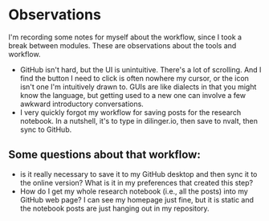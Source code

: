 # Observations
I'm recording some notes for myself about the workflow, since I took a break between modules. These are observations about the tools and workflow.
* GitHub isn't hard, but the UI is unintuitive. There's a lot of scrolling. And I find the button I need to click is often nowhere my cursor, or the icon isn't one I'm intuitively drawn to. GUIs are like dialects in that you might know the language, but getting used to a new one can involve a few awkward introductory conversations.
* I very quickly forgot my workflow for saving posts for the research notebook. In a nutshell, it's to type in dilinger.io, then save to nvalt, then sync to GitHub.
## Some questions about that workflow: 
* is it really necessary to save it to my GitHub desktop and then sync it to the online version? What is it in my preferences that created this step? 
* How do I get my whole research notebook (i.e., all the posts) into my GitHub web page? I can see my homepage just fine, but it is static and the notebook posts are just hanging out in my repository.